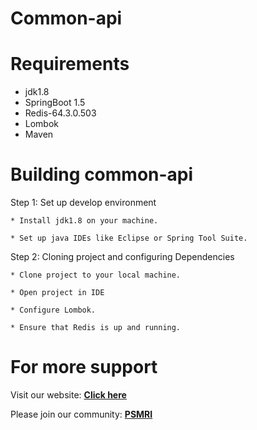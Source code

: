 # Common-api




# Requirements

* jdk1.8
* SpringBoot 1.5
* Redis-64.3.0.503
* Lombok
* Maven

# Building common-api
Step 1: Set up develop environment

    * Install jdk1.8 on your machine.
    
    * Set up java IDEs like Eclipse or Spring Tool Suite.
        
       
 Step 2: Cloning project and configuring Dependencies
  
    * Clone project to your local machine.
    
    * Open project in IDE
    
    * Configure Lombok.
    
    * Ensure that Redis is up and running.



# For more support
Visit our website: [**Click here**]()

Please join our community: [**PSMRI**](https://github.com/PSMRI)
